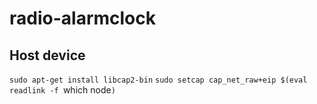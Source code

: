 # radio-alarmclock

## Host device

`sudo apt-get install libcap2-bin`
`sudo setcap cap_net_raw+eip $(eval readlink -f `which node`)`
